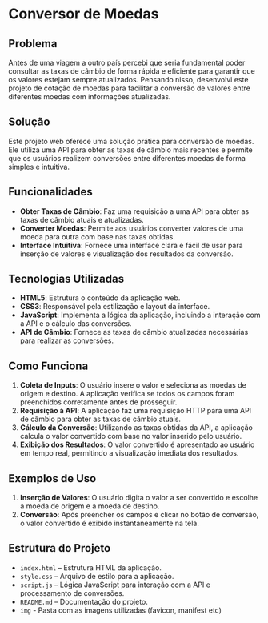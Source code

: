 # Conversor de Moedas

## Problema

Antes de uma viagem a outro país percebi que seria fundamental poder consultar as taxas de câmbio de forma rápida e eficiente para garantir que os valores estejam sempre atualizados. Pensando nisso, desenvolvi este projeto de cotação de moedas para facilitar a conversão de valores entre diferentes moedas com informações atualizadas.

## Solução

Este projeto web oferece uma solução prática para conversão de moedas. Ele utiliza uma API para obter as taxas de câmbio mais recentes e permite que os usuários realizem conversões entre diferentes moedas de forma simples e intuitiva.

## Funcionalidades

- **Obter Taxas de Câmbio**: Faz uma requisição a uma API para obter as taxas de câmbio atuais e atualizadas.
- **Converter Moedas**: Permite aos usuários converter valores de uma moeda para outra com base nas taxas obtidas.
- **Interface Intuitiva**: Fornece uma interface clara e fácil de usar para inserção de valores e visualização dos resultados da conversão.

## Tecnologias Utilizadas

- **HTML5**: Estrutura o conteúdo da aplicação web.
- **CSS3**: Responsável pela estilização e layout da interface.
- **JavaScript**: Implementa a lógica da aplicação, incluindo a interação com a API e o cálculo das conversões.
- **API de Câmbio**: Fornece as taxas de câmbio atualizadas necessárias para realizar as conversões.

## Como Funciona

1. **Coleta de Inputs**: O usuário insere o valor e seleciona as moedas de origem e destino. A aplicação verifica se todos os campos foram preenchidos corretamente antes de prosseguir.
2. **Requisição à API**: A aplicação faz uma requisição HTTP para uma API de câmbio para obter as taxas de câmbio atuais.
3. **Cálculo da Conversão**: Utilizando as taxas obtidas da API, a aplicação calcula o valor convertido com base no valor inserido pelo usuário.
4. **Exibição dos Resultados**: O valor convertido é apresentado ao usuário em tempo real, permitindo a visualização imediata dos resultados.

## Exemplos de Uso

1. **Inserção de Valores**: O usuário digita o valor a ser convertido e escolhe a moeda de origem e a moeda de destino.
2. **Conversão**: Após preencher os campos e clicar no botão de conversão, o valor convertido é exibido instantaneamente na tela.

## Estrutura do Projeto

- `index.html` – Estrutura HTML da aplicação.
- `style.css` – Arquivo de estilo para a aplicação.
- `script.js` – Lógica JavaScript para interação com a API e processamento de conversões.
- `README.md` – Documentação do projeto.
- `img` - Pasta com as imagens utilizadas (favicon, manifest etc)
